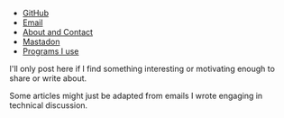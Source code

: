 * [GitHub](https://www.github.com/oliverkwebb)
* [Email](aquahobbyist@proton.me)
* [About and Contact](/aboutme)
* [Mastadon](https://hachyderm.io/@oliverkwebb)
* [Programs I use](/rocks)

I'll only post here if I find something interesting or motivating enough to share or write about.

Some articles might just be adapted from
emails I wrote engaging in technical discussion.
